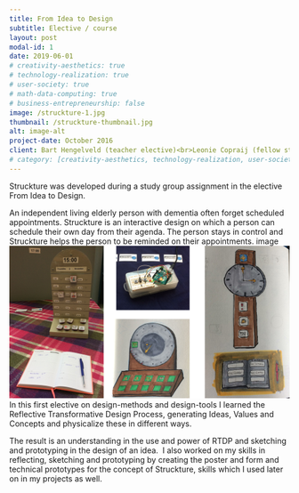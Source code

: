 ```yaml
---
title: From Idea to Design
subtitle: Elective / course
layout: post
modal-id: 1
date: 2019-06-01
# creativity-aesthetics: true
# technology-realization: true
# user-society: true
# math-data-computing: true
# business-entrepreneurship: false
image: /struckture-1.jpg
thumbnail: /struckture-thumbnail.jpg
alt: image-alt
project-date: October 2016
client: Bart Hengelveld (teacher elective)<br>Leonie Copraij (fellow student)<br>Femke Coops (fellow student)<br>Natanya Cornet (fellow student)
# category: [creativity-aesthetics, technology-realization, user-society, math-data-computing]
---
```

Struckture was developed during a study group assignment in the elective From Idea to Design.

An independent living elderly person with dementia often forget scheduled appointments. Struckture is an interactive design on which a person can schedule their own day from their agenda. The person stays in control and Struckture helps the person to be reminded on their appointments.
image
<img src="/assets/images/struckture-slide.jpg" class="case-image" alt="">
In this first elective on design-methods and design-tools I learned the Reflective Transformative Design Process, generating Ideas, Values and Concepts and physicalize these in different ways.

The result is an understanding in the use and power of RTDP and sketching and prototyping in the design of an idea.   I also worked on my skills in reflecting, sketching and prototyping by creating the poster and form and technical prototypes for the concept of Struckture, skills which I used later on in my projects as well.
